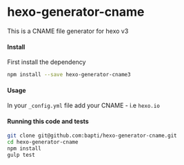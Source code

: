# hexo-generator-cname
This is a CNAME file generator for hexo v3

#### Install
First install the dependency
```sh
npm install --save hexo-generator-cname3
```
#### Usage
In your `_config.yml` file add your CNAME - i.e `hexo.io`

#### Running this code and tests
```sh
git clone git@github.com:bapti/hexo-generator-cname.git
cd hexo-generator-cname
npm install
gulp test
```
